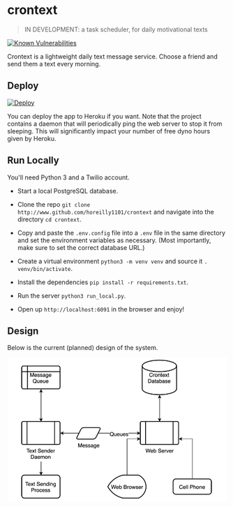 # crontext
> IN DEVELOPMENT: a task scheduler, for daily motivational texts

[![Known Vulnerabilities](https://snyk.io//test/github/horeilly1101/crontext/badge.svg?targetFile=requirements.txt)](https://snyk.io//test/github/horeilly1101/crontext?targetFile=requirements.txt)

Crontext is a lightweight daily text message service. Choose a friend and send them a text every morning.

## Deploy

[![Deploy](https://www.herokucdn.com/deploy/button.svg)](https://heroku.com/deploy)

You can deploy the app to Heroku if you want. Note that the project contains a daemon that will periodically ping
the web server to stop it from sleeping. This will significantly impact your number of free dyno hours given
by Heroku.

## Run Locally

You'll need Python 3 and a Twilio account.

- Start a local PostgreSQL database.

- Clone the repo `git clone http://www.github.com/horeilly1101/crontext` and navigate into the 
directory `cd crontext`.

- Copy and paste the `.env.config` file into a `.env` file in the same directory and set the environment variables
as necessary. (Most importantly, make sure to set the correct database URL.)

- Create a virtual environment `python3 -m venv venv` and source it `. venv/bin/activate`.

- Install the dependencies `pip install -r requirements.txt`.

- Run the server `python3 run_local.py`.

- Open up `http://localhost:6091` in the browser and enjoy!

## Design

Below is the current (planned) design of the system.

![dashboard](images/crontext-design.png)